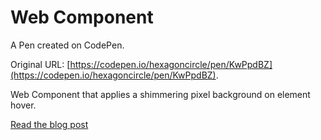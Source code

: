 # <pixel-canvas> Web Component

A Pen created on CodePen.

Original URL: [https://codepen.io/hexagoncircle/pen/KwPpdBZ](https://codepen.io/hexagoncircle/pen/KwPpdBZ).

Web Component that applies a shimmering pixel background on element hover.

<a href="https://ryanmulligan.dev/blog/pixel-canvas/">Read the blog post</a>